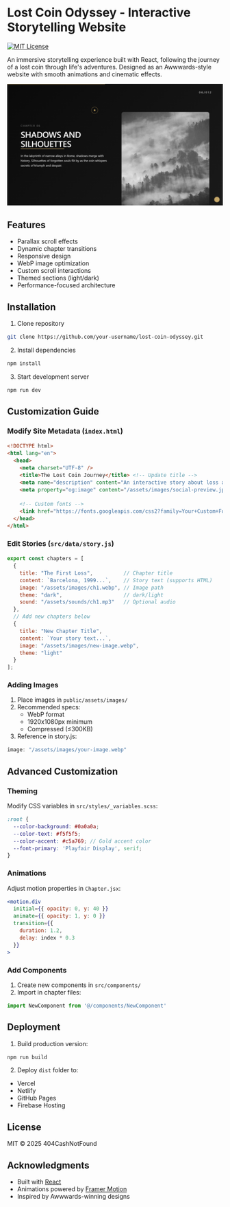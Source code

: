 # Lost Coin Odyssey - Interactive Storytelling Website

[![MIT License](https://img.shields.io/badge/license-MIT-blue.svg)](LICENSE)

An immersive storytelling experience built with React, following the journey of a lost coin through life's adventures. Designed as an Awwwards-style website with smooth animations and cinematic effects.

![Website Preview](public/assets/images/preview.jpg)

## Features

- Parallax scroll effects
- Dynamic chapter transitions
- Responsive design
- WebP image optimization
- Custom scroll interactions
- Themed sections (light/dark)
- Performance-focused architecture

## Installation

1. Clone repository
```bash
git clone https://github.com/your-username/lost-coin-odyssey.git
```

2. Install dependencies
```bash
npm install
```

3. Start development server
```bash
npm run dev
```

## Customization Guide

### Modify Site Metadata (`index.html`)
```html
<!DOCTYPE html>
<html lang="en">
  <head>
    <meta charset="UTF-8" />
    <title>The Lost Coin Journey</title> <!-- Update title -->
    <meta name="description" content="An interactive story about loss and discovery"> <!-- SEO description -->
    <meta property="og:image" content="/assets/images/social-preview.jpg"> <!-- Social media preview -->
    
    <!-- Custom fonts -->
    <link href="https://fonts.googleapis.com/css2?family=Your+Custom+Font&display=swap" rel="stylesheet">
  </head>
</html>
```

### Edit Stories (`src/data/story.js`)
```javascript
export const chapters = [
  {
    title: "The First Loss",          // Chapter title
    content: `Barcelona, 1999...`,    // Story text (supports HTML)
    image: "/assets/images/ch1.webp", // Image path
    theme: "dark",                    // dark/light
    sound: "/assets/sounds/ch1.mp3"   // Optional audio
  },
  // Add new chapters below
  {
    title: "New Chapter Title",
    content: `Your story text...`,
    image: "/assets/images/new-image.webp",
    theme: "light"
  }
];
```

### Adding Images
1. Place images in `public/assets/images/`
2. Recommended specs:
   - WebP format
   - 1920x1080px minimum
   - Compressed (≤300KB)
3. Reference in story.js:
```javascript
image: "/assets/images/your-image.webp"
```

## Advanced Customization

### Theming
Modify CSS variables in `src/styles/_variables.scss`:
```scss
:root {
  --color-background: #0a0a0a;
  --color-text: #f5f5f5;
  --color-accent: #c5a769; // Gold accent color
  --font-primary: 'Playfair Display', serif;
}
```

### Animations
Adjust motion properties in `Chapter.jsx`:
```jsx
<motion.div
  initial={{ opacity: 0, y: 40 }}
  animate={{ opacity: 1, y: 0 }}
  transition={{ 
    duration: 1.2, 
    delay: index * 0.3 
  }}
>
```

### Add Components
1. Create new components in `src/components/`
2. Import in chapter files:
```jsx
import NewComponent from '@/components/NewComponent'
```

## Deployment
1. Build production version:
```bash
npm run build
```

2. Deploy `dist` folder to:
- Vercel
- Netlify
- GitHub Pages
- Firebase Hosting

## License
MIT © 2025 404CashNotFound

## Acknowledgments
- Built with [React](https://react.dev/)
- Animations powered by [Framer Motion](https://www.framer.com/motion/)
- Inspired by Awwwards-winning designs
```